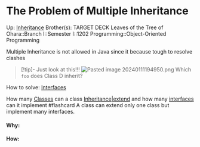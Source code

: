 # The Problem of Multiple Inheritance

Up: [Inheritance](inheritance)
Brother(s):
TARGET DECK
Leaves of the Tree of Ohara::Branch I::Semester I::1202 Programming::Object-Oriented Programming

Multiple Inheritance is not allowed in Java since it because tough to resolve clashes

> [!tip]- Just look at this!!!
> ![Pasted image 20240111194950.png](pasted_image_20240111194950.png)
> Which `foo` does Class D inherit? 

How to solve: [Interfaces](interfaces)

How many [Classes](classes) can a class [Inheritance|extend](inheritance|extend) and how many [interfaces](interfaces) can it implement #flashcard 
A class can extend only one class but implement many interfaces.
<!--ID: 1705184914800-->


































#### Why:
#### How:









